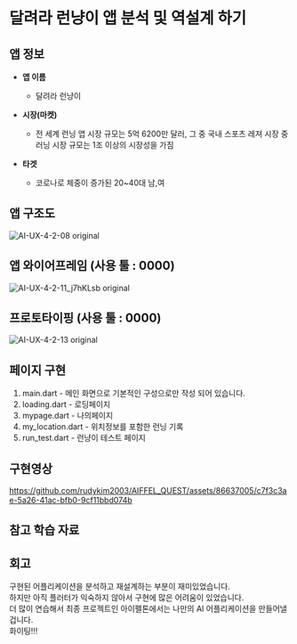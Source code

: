 # 달려라 런냥이 앱 분석 및 역설계 하기        

## 앱 정보

- **앱 이름** 

  - 달려라 런냥이    

- **시장(마켓)**  

  - 전 세계 런닝 앱 시장 규모는 5억 6200만 달러, 그 중 국내 스포츠 레져 시장 중 러닝 시장 규모는 1조 이상의 시장성을 가짐    

- **타겟**  

  - 코로나로 체중이 증가된 20~40대 남,여          



## 앱 구조도

![AI-UX-4-2-08 original](https://github.com/rudykim2003/AIFFEL_QUEST/assets/86637005/1a237b3c-912b-4763-9f13-22fe714549dc)



## 앱 와이어프레임 (사용 툴 : 0000)

![AI-UX-4-2-11_j7hKLsb original](https://github.com/rudykim2003/AIFFEL_QUEST/assets/86637005/538223ca-bc1c-4a0a-a4f6-17f27fc9a6f4)


## 프로토타이핑 (사용 툴 : 0000)

![AI-UX-4-2-13 original](https://github.com/rudykim2003/AIFFEL_QUEST/assets/86637005/276a76a9-dadc-47c0-a9d3-169e7c033693)



## 페이지 구현
1. main.dart - 메인 화면으로 기본적인 구성으로만 작성 되어 있습니다.
2. loading.dart - 로딩페이지
3. mypage.dart - 나의페이지
4. my_location.dart - 위치정보를 포함한 런닝 기록
5. run_test.dart - 런냥이 테스트 페이지



## 구현영상 
https://github.com/rudykim2003/AIFFEL_QUEST/assets/86637005/c7f3c3ae-5a26-41ac-bfb0-9cf11bbd074b




## 참고 학습 자료 


## 회고
구현된 어플리케이션을 분석하고 재설계하는 부분이 재미있었습니다.     
하지만 아직 플러터가 익숙하지 않아서 구현에 많은 어려움이 있었습니다.      
더 많이 연습해서 최종 프로젝트인 아이펠톤에서는 나만의 AI 어플리케이션을 만들어낼겁니다.     
화이팅!!!
